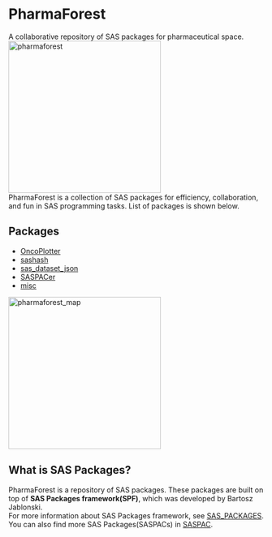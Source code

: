 # PharmaForest
 A collaborative repository of SAS packages for pharmaceutical space.  
<img src="../pharmaforest.png" alt="pharmaforest" width="300" height="300">  
 PharmaForest is a collection of SAS packages for efficiency, collaboration, and fun in SAS programming tasks. List of packages is shown below.  
## Packages
 - [OncoPlotter](https://github.com/PharmaForest/OncoPlotter)
 - [sashash](https://github.com/PharmaForest/sashash)
 - [sas_dataset_json](https://github.com/PharmaForest/sas_dataset_json)  
 - [SASPACer](https://github.com/PharmaForest/SASPACer)
 - [misc](https://github.com/PharmaForest/misc)  
<img src="../pharmaforest_map.png" alt="pharmaforest_map" width="300">   

## What is SAS Packages?  
PharmaForest is a repository of SAS packages. These packages are built on top of **SAS Packages framework(SPF)**, which was developed by Bartosz Jablonski.  
For more information about SAS Packages framework, see [SAS_PACKAGES](https://github.com/yabwon/SAS_PACKAGES).  
You can also find more SAS Packages(SASPACs) in [SASPAC](https://github.com/SASPAC).

